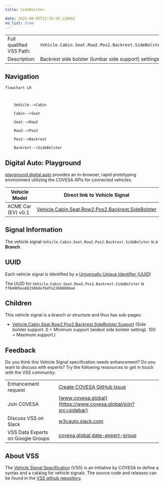 ```yaml
---
title: SideBolster

date: 2023-06-05T12:38:58.118662
no_list: true
---
```



| | |
|---|---|
| Full qualified VSS Path: | `Vehicle.Cabin.Seat.Row2.Pos2.Backrest.SideBolster` |
| Description: | Backrest side bolster (lumbar side support) settings. |

## Navigation

```mermaid
flowchart LR



    Vehicle-->Cabin

    Cabin-->Seat

    Seat-->Row2

    Row2-->Pos2

    Pos2-->Backrest

    Backrest-->SideBolster

```


## Digital Auto: Playground

[playground.digital.auto](http://digital.auto) provides an in-browser, rapid prototyping environment utilizing the COVESA APIs for connected vehicles. 

| Vehicle Model | Direct link to Vehicle Signal |
|---|---|
| ACME Car (EV) v0.1 | [Vehicle.Cabin.Seat.Row2.Pos2.Backrest.SideBolster](https://digitalauto.netlify.app/model/STLWzk1WyqVVLbfymb4f/cvi/list/Vehicle.Cabin.Seat.Row2.Pos2.Backrest.SideBolster/) |


## Signal Information




The vehicle signal `Vehicle.Cabin.Seat.Row2.Pos2.Backrest.SideBolster` is a **Branch**.





## UUID

Each vehicle signal is identified by a [Universally Unique Identifier (UUID](https://en.wikipedia.org/wiki/Universally_unique_identifier))

The UUID for `Vehicle.Cabin.Seat.Row2.Pos2.Backrest.SideBolster` is `ff84905ea881586dafbdfa2268888ba4`

## Children

This vehicle signal is a branch or structure and thus has sub-pages:

- [Vehicle.Cabin.Seat.Row2.Pos2.Backrest.SideBolster.Support](support/) (Side bolster support. 0 = Minimum support (widest side bolster setting). 100 = Maximum support.)


## Feedback

Do you think this Vehicle Signal specification needs enhancement? Do you want to discuss with experts? Try the following ressources to get in touch with the VSS community:

| | |
|---|---|
| Enhancement request | [Create COVESA GitHub Issue](https://github.com/COVESA/vehicle_signal_specification/issues/new?body=Please+describe+your+feedback&title=Signal+feedback+Vehicle.Cabin.Seat.Row2.Pos2.Backrest.SideBolster) |
| Join COVESA | [www.covesa.global](https://www.covesa.global/join?src=sidebar) |
| Discuss VSS on Slack | [w3cauto.slack.com](http://w3cauto.slack.com/) |
| VSS Data Experts on Google Groups | [covesa.global data-expert-group](https://groups.google.com/a/covesa.global/g/data-expert-group) |

## About VSS

The [Vehicle Signal Specification](https://covesa.github.io/vehicle_signal_specification/) (VSS)
is an initiative by COVESA to define a syntax and a catalog for vehicle signals.
The source code and releases can be found in the [VSS github repository](https://github.com/COVESA/vehicle_signal_specification).

